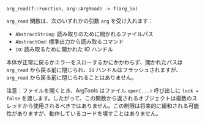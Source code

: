 ```
arg_read(f::Function, arg::ArgRead) -> f(arg_io)
```

`arg_read` 関数は、次のいずれかの引数 `arg` を受け入れます：

  * `AbstractString`: 読み取りのために開かれるファイルパス
  * `AbstractCmd`: 標準出力から読み取るコマンド
  * `IO`: 読み取るために開かれた IO ハンドル

本体が正常に戻るかエラーをスローするかにかかわらず、開かれたパスは `arg_read` から戻る前に閉じられ、`IO` ハンドルはフラッシュされますが、`arg_read` から戻る前に閉じられることはありません。

注意：ファイルを開くとき、ArgTools はファイル `open(...)` 呼び出しに `lock = false` を渡します。したがって、この関数から返されるオブジェクトは複数のスレッドから使用されるべきではありません。この制限は将来的に緩和される可能性がありますが、動作しているコードを壊すことはありません。
